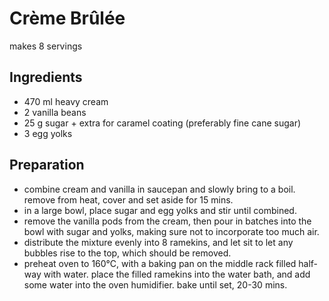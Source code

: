 Crème Brûlée
============

makes 8 servings

Ingredients
-----------

* 470 ml heavy cream
* 2 vanilla beans
* 25 g sugar + extra for caramel coating (preferably fine cane sugar)
* 3 egg yolks


Preparation
----------

* combine cream and vanilla in saucepan and slowly bring to a boil. remove from heat, cover and set aside for 15 mins.
* in a large bowl, place sugar and egg yolks and stir until combined.
* remove the vanilla pods from the cream, then pour in batches into the bowl with sugar and yolks, making sure not to incorporate too much air.
* distribute the mixture evenly into 8 ramekins, and let sit to let any bubbles rise to the top, which should be removed.
* preheat oven to 160°C, with a baking pan on the middle rack filled half-way with water. place the filled ramekins into the water bath, and add some water into the oven humidifier. bake until set, 20-30 mins.